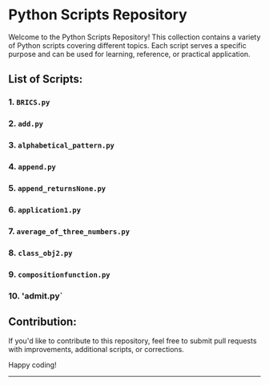 # Python Scripts Repository

Welcome to the Python Scripts Repository! This collection contains a variety of Python scripts covering different topics. Each script serves a specific purpose and can be used for learning, reference, or practical application.

## List of Scripts:

### 1. `BRICS.py`

### 2. `add.py`

### 3. `alphabetical_pattern.py`

### 4. `append.py`

### 5. `append_returnsNone.py`

### 6. `application1.py`

### 7. `average_of_three_numbers.py`

### 8. `class_obj2.py`

### 9. `compositionfunction.py`

### 10. 'admit.py`
     
## Contribution:

If you'd like to contribute to this repository, feel free to submit pull requests with improvements, additional scripts, or corrections.

Happy coding!

---
